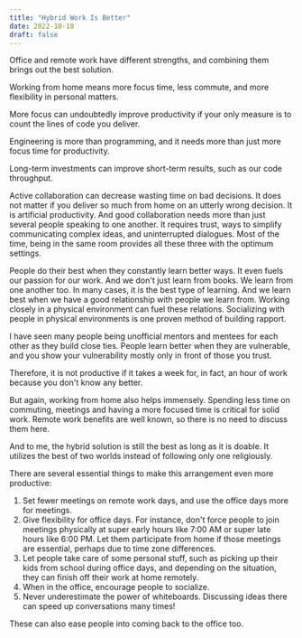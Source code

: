 ```yaml
---
title: "Hybrid Work Is Better"
date: 2022-10-10
draft: false
---
```


Office and remote work have different strengths, and combining them brings out the best solution.

Working from home means more focus time, less commute, and more flexibility in personal matters.

More focus can undoubtedly improve productivity if your only measure is to count the lines of code you deliver.

Engineering is more than programming, and it needs more than just more focus time for productivity.

Long-term investments can improve short-term results, such as our code throughput.

Active collaboration can decrease wasting time on bad decisions. It does not matter if you deliver so much from home on an utterly wrong decision. It is artificial productivity. And good collaboration needs more than just several people speaking to one another. It requires trust, ways to simplify communicating complex ideas, and uninterrupted dialogues. Most of the time, being in the same room provides all these three with the optimum settings.

People do their best when they constantly learn better ways. It even fuels our passion for our work. And we don't just learn from books. We learn from one another too. In many cases, it is the best type of learning. And we learn best when we have a good relationship with people we learn from. Working closely in a physical environment can fuel these relations. Socializing with people in physical environments is one proven method of building rapport.

I have seen many people being unofficial mentors and mentees for each other as they build close ties. People learn better when they are vulnerable, and you show your vulnerability mostly only in front of those you trust.

Therefore, it is not productive if it takes a week for, in fact, an hour of work because you don't know any better.

But again, working from home also helps immensely. Spending less time on commuting, meetings and having a more focused time is critical for solid work. Remote work benefits are well known, so there is no need to discuss them here.

And to me, the hybrid solution is still the best as long as it is doable. It utilizes the best of two worlds instead of following only one religiously.

There are several essential things to make this arrangement even more productive:

1. Set fewer meetings on remote work days, and use the office days more for meetings.
2. Give flexibility for office days. For instance, don't force people to join meetings physically at super early hours like 7:00 AM or super late hours like 6:00 PM. Let them participate from home if those meetings are essential, perhaps due to time zone differences.
3. Let people take care of some personal stuff, such as picking up their kids from school during office days, and depending on the situation, they can finish off their work at home remotely.
4. When in the office, encourage people to socialize.
5. Never underestimate the power of whiteboards. Discussing ideas there can speed up conversations many times!

These can also ease people into coming back to the office too.